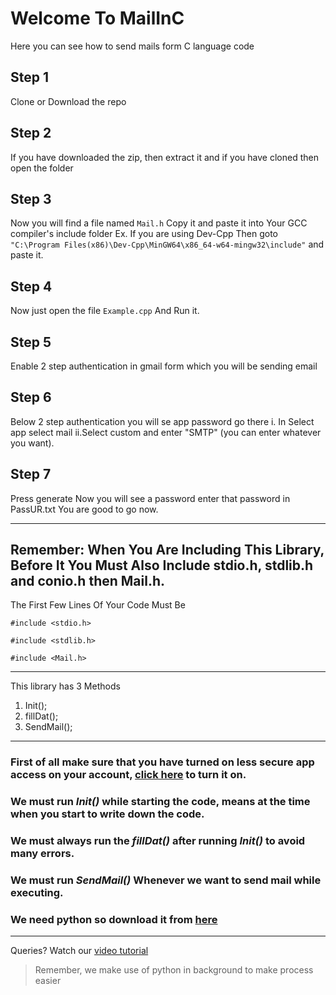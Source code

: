 # Welcome To MailInC
Here you can see how to send mails form C language code
## Step 1
Clone or Download the repo
## Step 2 
If you have downloaded the zip, then extract it
and if you have cloned then open the folder
## Step 3
Now you will find a file named `Mail.h` Copy it and paste it into
Your GCC compiler's include folder
Ex. If you are using Dev-Cpp Then goto `"C:\Program Files(x86)\Dev-Cpp\MinGW64\x86_64-w64-mingw32\include"` and paste it.
## Step 4
Now just open the file `Example.cpp`
And Run it.
## Step 5
Enable 2 step authentication in gmail form which you will be sending email
## Step 6
Below 2 step authentication you will se app password go there 
i. In Select app select mail
ii.Select custom and enter "SMTP" (you can enter whatever you want).
## Step 7
Press generate
Now you will see a password enter that password in PassUR.txt
You are good to go now.

---
## Remember: When You Are Including This  Library, Before It You Must Also Include stdio.h, stdlib.h and conio.h then Mail.h.
The First Few Lines Of Your Code Must Be

`#include <stdio.h>`

`#include <stdlib.h>`

`#include <Mail.h>`

---
This library has 3 Methods
1) Init();
2) fillDat();
3) SendMail();
___
### First of all make sure that you have turned on less secure app access on your account, [click here](https://myaccount.google.com/lesssecureapps) to turn it on.
### We must run *Init()* while starting the code, means at the time when you start to write down the code.
### We must always run the *fillDat()* after running *Init()* to avoid many errors.
### We must run *SendMail()* Whenever we want to send mail while executing.
### We need python so download it from [here](https://www.python.org/ftp/python/3.8.6/python-3.8.6-amd64.exe)
___
Queries? Watch our [video tutorial](https://www.youtube.com/c/aysoat)
> Remember, we make use of python in background to make process easier
